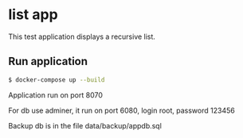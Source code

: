 # list app
This test application displays a recursive list. 

## Run application

```sh
$ docker-compose up --build
```

Application run on port 8070

For db use adminer, it run on port 6080, login root, password 123456

Backup db is in the file data/backup/appdb.sql   
